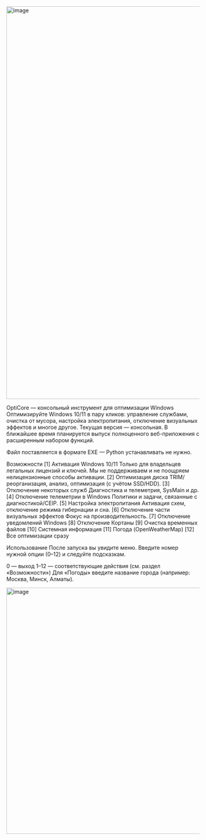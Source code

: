 <img width="1024" height="1024" alt="image" src="https://github.com/user-attachments/assets/1bf18396-fefa-491c-afd8-84d782cbf75d" />


OptiCore — консольный инструмент для оптимизации Windows
Оптимизируйте Windows 10/11 в пару кликов: управление службами, очистка от мусора, настройка электропитания, отключение визуальных эффектов и многое другое. Текущая версия — консольная. В ближайшее время планируется выпуск полноценного веб-приложения с расширенным набором функций.

Файл поставляется в формате EXE — Python устанавливать не нужно.

Возможности
[1] Активация Windows 10/11
Только для владельцев легальных лицензий и ключей. Мы не поддерживаем и не поощряем нелицензионные способы активации.
[2] Оптимизация диска
TRIM/реорганизация, анализ, оптимизация (с учётом SSD/HDD).
[3] Отключение некоторых служб
Диагностика и телеметрия, SysMain и др.
[4] Отключение телеметрии в Windows
Политики и задачи, связанные с диагностикой/CEIP.
[5] Настройка электропитания
Активация схем, отключение режима гибернации и сна.
[6] Отключение части визуальных эффектов
Фокус на производительность.
[7] Отключение уведомлений Windows
[8] Отключение Кортаны
[9] Очистка временных файлов
[10] Системная информация
[11] Погода (OpenWeatherMap)
[12] Все оптимизации сразу

Использование
После запуска вы увидите меню. Введите номер нужной опции (0–12) и следуйте подсказкам.

0 — выход
1–12 — соответствующие действия (см. раздел «Возможности»)
Для «Погоды» введите название города (например: Москва, Минск, Алматы).







<img width="1112" height="642" alt="image" src="https://github.com/user-attachments/assets/bbdb43fd-0b12-4229-83c0-518203a2c4dc" />
